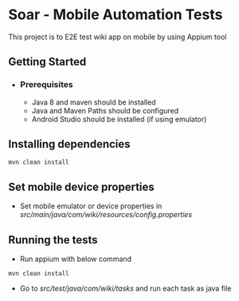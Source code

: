 # Soar - Mobile Automation Tests

This project is to E2E test wiki app on mobile by using Appium tool

## Getting Started

- ### Prerequisites
    - Java 8 and maven should be installed
    - Java and Maven Paths should be configured
    - Android Studio should be installed (if using emulator)


## Installing dependencies

 ```
 mvn clean install
 ```

## Set mobile device properties

 - Set mobile emulator or device properties in *src/main/java/com/wiki/resources/config.properties*

## Running the tests
- Run appium with below command
 ```
 mvn clean install
 ```

- Go to *src/test/java/com/wiki/tasks* and run each task as java file
